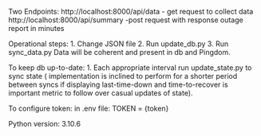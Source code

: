 Two Endpoints:
http://localhost:8000/api/data - get request to collect data
http://localhost:8000/api/summary -post request with response outage report in minutes

Operational steps:
	1. Change JSON file
	2. Run update_db.py
	3. Run sync_data.py
Data will be coherent and present in db and Pingdom.

To keep db up-to-date:
	1. Each appropriate interval run update_state.py to sync state 
	( implementation is inclined to perform for a shorter period between syncs if displaying last-time-down and time-to-recover is important metric to follow over casual updates of state).
	
To configure token:
	in .env file:
	TOKEN = {token}
	
Python version: 3.10.6

